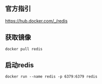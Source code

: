 
## 官方指引
https://hub.docker.com/_/redis

## 获取镜像

```
docker pull redis
```

## 启动redis

```
docker run --name redis -p 6379:6379 redis
```
